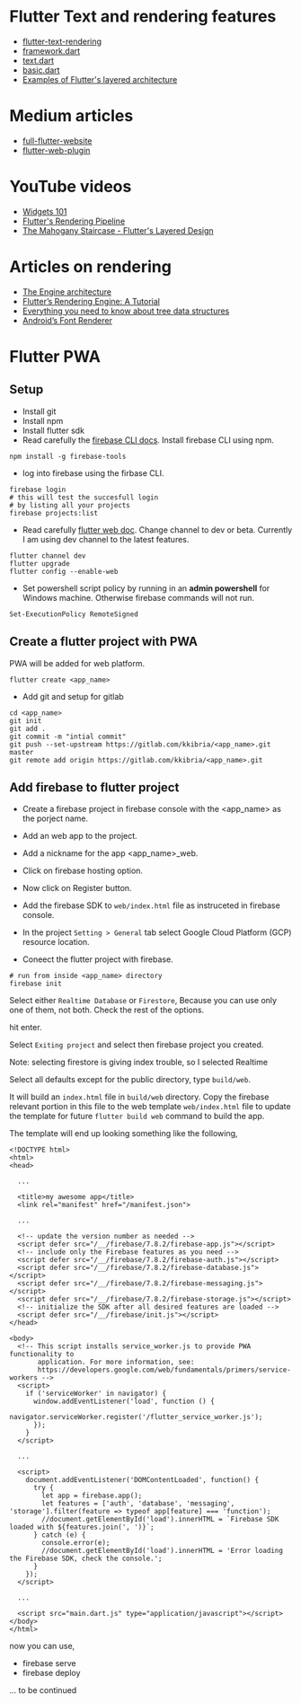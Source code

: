 # Flutter Text and rendering features

* [flutter-text-rendering](https://www.raywenderlich.com/4562681-flutter-text-rendering)
* [framework.dart](https://github.com/flutter/flutter/blob/master/packages/flutter/lib/src/widgets/framework.dart)
* [text.dart](https://github.com/flutter/flutter/blob/master/packages/flutter/lib/src/widgets/text.dart)
* [basic.dart](https://github.com/flutter/flutter/blob/master/packages/flutter/lib/src/widgets/basic.dart)
* [Examples of Flutter's layered architecture](https://github.com/flutter/flutter/tree/master/examples/layers)

# Medium articles
* [full-flutter-website](https://medium.com/flutter-community/more-than-a-flutter-web-app-is-a-full-flutter-website-c6bb210b1f16)
* [flutter-web-plugin](https://medium.com/flutter/how-to-write-a-flutter-web-plugin-5e26c689ea1)

# YouTube videos
* [Widgets 101](https://www.youtube.com/watch?v=CXedqMlLo7M)
* [Flutter's Rendering Pipeline](https://www.youtube.com/watch?v=UUfXWzp0-DU)
* [The Mahogany Staircase - Flutter's Layered Design](https://www.youtube.com/watch?v=dkyY9WCGMi0)

# Articles on rendering
* [The Engine architecture](https://github.com/flutter/flutter/wiki/The-Engine-architecture)
* [Flutter’s Rendering Engine: A Tutorial ](https://medium.com/saugo360/flutters-rendering-engine-a-tutorial-part-1-e9eff68b825d)
* [Everything you need to know about tree data structures](https://www.freecodecamp.org/news/all-you-need-to-know-about-tree-data-structures-bceacb85490c/)
* [Android’s Font Renderer](https://medium.com/@romainguy/androids-font-renderer-c368bbde87d9)

# Flutter PWA
## Setup
* Install git
* Install npm
* Install flutter sdk
* Read carefully the [firebase CLI docs](https://firebase.google.com/docs/cli). Install firebase CLI using npm.
```
npm install -g firebase-tools
```
* log into firebase using the firbase CLI.
```
firebase login
# this will test the succesfull login
# by listing all your projects
firebase projects:list
```
* Read carefully [flutter web doc](https://flutter.dev/docs/get-started/web). Change channel to dev or beta. Currently I am using dev channel to the latest features.
```
flutter channel dev
flutter upgrade
flutter config --enable-web
```

* Set powershell script policy by running in an __admin powershell__ for Windows machine. Otherwise firebase commands will not run.
```
Set-ExecutionPolicy RemoteSigned
```

## Create a flutter project with PWA
PWA will be added for web platform.

```
flutter create <app_name>
```
* Add git and setup for gitlab
```
cd <app_name>
git init
git add .
git commit -m "intial commit"
git push --set-upstream https://gitlab.com/kkibria/<app_name>.git master
git remote add origin https://gitlab.com/kkibria/<app_name>.git
```

## Add firebase to flutter project

* Create a firebase project in firebase console with the <app_name> as the porject name.
* Add an web app to the project.
* Add a nickname for the app <app_name>_web.
* Click on firebase hosting option.
* Now click on Register button.

* Add the firebase SDK to ``web/index.html`` file as instruceted in firebase console.

* In the project ``Setting > General`` tab select Google Cloud Platform (GCP) resource location.

* Coneect the flutter project with firebase.

```
# run from inside <app_name> directory
firebase init
```
Select either ``Realtime Database`` or ``Firestore``, Because you can use only one of them, not both. Check the rest of the options.

hit enter.

Select ``Exiting project`` and select then firebase project you created.

Note: selecting firestore is giving index trouble, so I selected Realtime

Select all defaults except for the public directory, type ``build/web``.

It will build an ``index.html`` file in ``build/web`` directory. Copy the firebase relevant portion in this file to the web template ``web/index.html`` file to update the template for future ``flutter build web`` command to build the app.

The template will end up looking something like the following,
```
<!DOCTYPE html>
<html>
<head>

  ...

  <title>my awesome app</title>
  <link rel="manifest" href="/manifest.json">

  ...

  <!-- update the version number as needed -->
  <script defer src="/__/firebase/7.8.2/firebase-app.js"></script>
  <!-- include only the Firebase features as you need -->
  <script defer src="/__/firebase/7.8.2/firebase-auth.js"></script>
  <script defer src="/__/firebase/7.8.2/firebase-database.js"></script>
  <script defer src="/__/firebase/7.8.2/firebase-messaging.js"></script>
  <script defer src="/__/firebase/7.8.2/firebase-storage.js"></script>
  <!-- initialize the SDK after all desired features are loaded -->
  <script defer src="/__/firebase/init.js"></script>
</head>

<body>
  <!-- This script installs service_worker.js to provide PWA functionality to
       application. For more information, see:
       https://developers.google.com/web/fundamentals/primers/service-workers -->
  <script>
    if ('serviceWorker' in navigator) {
      window.addEventListener('load', function () {
        navigator.serviceWorker.register('/flutter_service_worker.js');
      });
    }
  </script>

  ...

  <script>
    document.addEventListener('DOMContentLoaded', function() {
      try {
        let app = firebase.app();
        let features = ['auth', 'database', 'messaging', 'storage'].filter(feature => typeof app[feature] === 'function');
        //document.getElementById('load').innerHTML = `Firebase SDK loaded with ${features.join(', ')}`;
      } catch (e) {
        console.error(e);
        //document.getElementById('load').innerHTML = 'Error loading the Firebase SDK, check the console.';
      }
    });
  </script>
  
  ...

  <script src="main.dart.js" type="application/javascript"></script>
</body>
</html>
```



now you can use, 
* firebase serve
* firebase deploy

... to be continued
